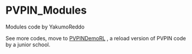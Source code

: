 # PVPIN_Modules
 Modules code by YakumoReddo

 See more codes, move to [PVPINDemoRL](https://celestialrealm.coding.net/p/PVPINDemoRL) , a reload version of PVPIN code by a junior school.
 
 

